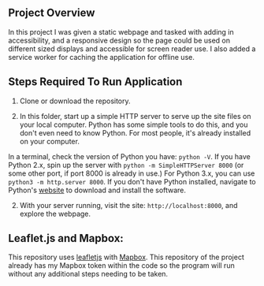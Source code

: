 ## Project Overview
In this project I was given a static webpage and tasked with adding in accessibility, and a responsive design so the page could be used on different sized displays and accessible for screen reader use. I also added a service worker for caching the application for offline use.

## Steps Required To Run Application
1. Clone or download the repository.

2. In this folder, start up a simple HTTP server to serve up the site files on your local computer. Python has some simple tools to do this, and you don't even need to know Python. For most people, it's already installed on your computer.

In a terminal, check the version of Python you have: `python -V`. If you have Python 2.x, spin up the server with `python -m SimpleHTTPServer 8000` (or some other port, if port 8000 is already in use.) For Python 3.x, you can use `python3 -m http.server 8000`. If you don't have Python installed, navigate to Python's [website](https://www.python.org/) to download and install the software.

2. With your server running, visit the site: `http://localhost:8000`, and explore the webpage.

## Leaflet.js and Mapbox:

This repository uses [leafletjs](https://leafletjs.com/) with [Mapbox](https://www.mapbox.com/). This repository of the project already has my Mapbox token within the code so the program will run without any additional steps needing to be taken.
